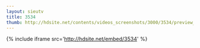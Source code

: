 ```yaml
---
layout: sieutv
title: 3534
thumb: http://hdsite.net/contents/videos_screenshots/3000/3534/preview_360p.mp4.jpg
---
```

{% include iframe src='http://hdsite.net/embed/3534' %}
 
